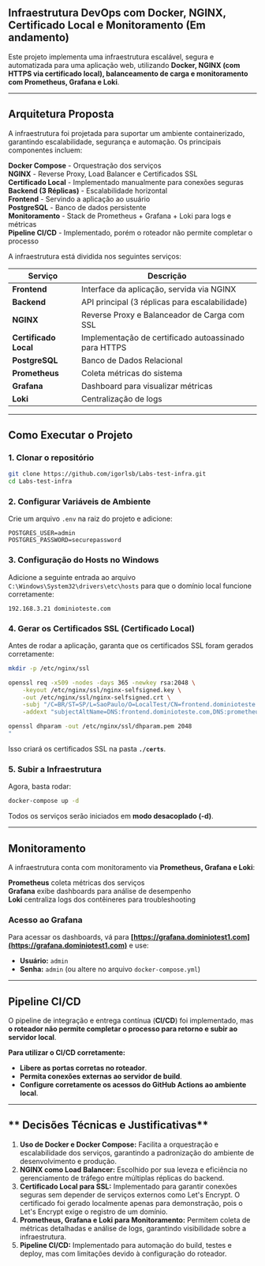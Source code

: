 ## Infraestrutura DevOps com Docker, NGINX, Certificado Local e Monitoramento (Em andamento)

Este projeto implementa uma infraestrutura escalável, segura e automatizada para uma aplicação web, utilizando **Docker, NGINX (com HTTPS via certificado local), balanceamento de carga e monitoramento com Prometheus, Grafana e Loki**.

---
## **Arquitetura Proposta**
A infraestrutura foi projetada para suportar um ambiente containerizado, garantindo escalabilidade, segurança e automação. Os principais componentes incluem:

**Docker Compose** - Orquestração dos serviços  
**NGINX** - Reverse Proxy, Load Balancer e Certificados SSL  
**Certificado Local** - Implementado manualmente para conexões seguras  
**Backend (3 Réplicas)** - Escalabilidade horizontal  
**Frontend** - Servindo a aplicação ao usuário  
**PostgreSQL** - Banco de dados persistente  
**Monitoramento** - Stack de Prometheus + Grafana + Loki para logs e métricas  
**Pipeline CI/CD** - Implementado, porém o roteador não permite completar o processo  

A infraestrutura está dividida nos seguintes serviços:

| Serviço       | Descrição |
|--------------|------------|
| **Frontend**  | Interface da aplicação, servida via NGINX |
| **Backend**   | API principal (3 réplicas para escalabilidade) |
| **NGINX**     | Reverse Proxy e Balanceador de Carga com SSL |
| **Certificado Local**   | Implementação de certificado autoassinado para HTTPS |
| **PostgreSQL**| Banco de Dados Relacional |
| **Prometheus**| Coleta métricas do sistema |
| **Grafana**   | Dashboard para visualizar métricas |
| **Loki**      | Centralização de logs |

---
## **Como Executar o Projeto**
### **1. Clonar o repositório**
```bash
git clone https://github.com/igorlsb/Labs-test-infra.git
cd Labs-test-infra
```

### **2. Configurar Variáveis de Ambiente**
Crie um arquivo `.env` na raiz do projeto e adicione:
```env
POSTGRES_USER=admin
POSTGRES_PASSWORD=securepassword
```

### **3. Configuração do Hosts no Windows**
Adicione a seguinte entrada ao arquivo `C:\Windows\System32\drivers\etc\hosts` para que o domínio local funcione corretamente:
```
192.168.3.21 dominioteste.com
```

### **4. Gerar os Certificados SSL (Certificado Local)**
Antes de rodar a aplicação, garanta que os certificados SSL foram gerados corretamente:
```bash
mkdir -p /etc/nginx/ssl

openssl req -x509 -nodes -days 365 -newkey rsa:2048 \
    -keyout /etc/nginx/ssl/nginx-selfsigned.key \
    -out /etc/nginx/ssl/nginx-selfsigned.crt \
    -subj "/C=BR/ST=SP/L=SaoPaulo/O=LocalTest/CN=frontend.dominioteste.com" \
    -addext "subjectAltName=DNS:frontend.dominioteste.com,DNS:prometheus.dominioteste.com,DNS:grafana.dominioteste.com,DNS:loki.dominioteste.com"

openssl dhparam -out /etc/nginx/ssl/dhparam.pem 2048
"
```
Isso criará os certificados SSL na pasta **`./certs`**.

### **5. Subir a Infraestrutura**
Agora, basta rodar:
```bash
docker-compose up -d
```
Todos os serviços serão iniciados em **modo desacoplado (-d)**.

---
## **Monitoramento**
A infraestrutura conta com monitoramento via **Prometheus, Grafana e Loki**:

**Prometheus** coleta métricas dos serviços  
**Grafana** exibe dashboards para análise de desempenho  
**Loki** centraliza logs dos contêineres para troubleshooting  

### **Acesso ao Grafana**
Para acessar os dashboards, vá para **[https://grafana.dominiotest1.com](https://grafana.dominiotest1.com)** e use:

- **Usuário:** `admin`
- **Senha:** `admin` (ou altere no arquivo `docker-compose.yml`)

---
## **Pipeline CI/CD**
O pipeline de integração e entrega contínua (**CI/CD**) foi implementado, mas **o roteador não permite completar o processo para retorno e subir ao servidor local**.

**Para utilizar o CI/CD corretamente:**
- **Libere as portas corretas no roteador**.
- **Permita conexões externas ao servidor de build**.
- **Configure corretamente os acessos do GitHub Actions ao ambiente local**.

---
## ** Decisões Técnicas e Justificativas**
1. **Uso de Docker e Docker Compose:** Facilita a orquestração e escalabilidade dos serviços, garantindo a padronização do ambiente de desenvolvimento e produção.  
2. **NGINX como Load Balancer:** Escolhido por sua leveza e eficiência no gerenciamento de tráfego entre múltiplas réplicas do backend.  
3. **Certificado Local para SSL:** Implementado para garantir conexões seguras sem depender de serviços externos como Let's Encrypt. O certificado foi gerado localmente apenas para demonstração, pois o Let's Encrypt exige o registro de um domínio.  
4. **Prometheus, Grafana e Loki para Monitoramento:** Permitem coleta de métricas detalhadas e análise de logs, garantindo visibilidade sobre a infraestrutura.  
5. **Pipeline CI/CD:** Implementado para automação do build, testes e deploy, mas com limitações devido à configuração do roteador.  
